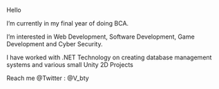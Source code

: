 Hello

I’m currently in my final year of doing BCA.

I’m interested in Web Development, Software Development, Game Development and Cyber Security.

I have worked with .NET Technology on creating database management systems and various small Unity 2D Projects

Reach me @Twitter : @V_bty
